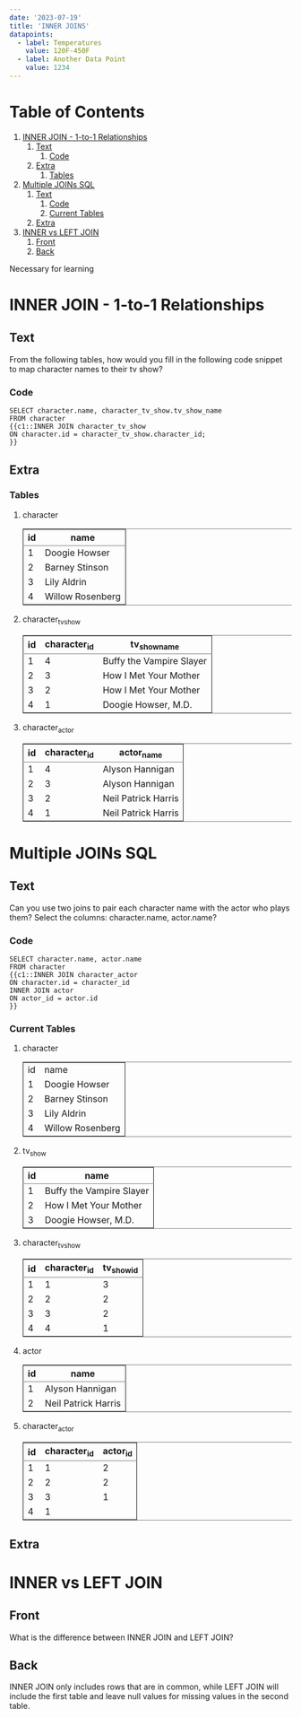 ```yaml
---
date: '2023-07-19'
title: 'INNER JOINS'
datapoints:
  - label: Temperatures
    value: 120F-450F
  - label: Another Data Point
    value: 1234
---
```


# Table of Contents

1.  [INNER JOIN - 1-to-1 Relationships](#org0f13dd4)
    1.  [Text](#org9397308)
        1.  [Code](#org2bfcef5)
    2.  [Extra](#org5903859)
        1.  [Tables](#orgf52a188)
2.  [Multiple JOINs SQL](#org49ccab0)
    1.  [Text](#orgd834302)
        1.  [Code](#orgefb2015)
        2.  [Current Tables](#orga6c0f40)
    2.  [Extra](#org17d94f6)
3.  [INNER vs LEFT JOIN](#orgf60b536)
    1.  [Front](#org1073696)
    2.  [Back](#orgc167485)

Necessary for learning

<a id="org0f13dd4"></a>

# INNER JOIN - 1-to-1 Relationships

<a id="org9397308"></a>

## Text

From the following tables, how would you fill in the following code snippet to map character names to their tv show?

<a id="org2bfcef5"></a>

### Code

    SELECT character.name, character_tv_show.tv_show_name
    FROM character
    {{c1::INNER JOIN character_tv_show
    ON character.id = character_tv_show.character_id;
    }}

<a id="org5903859"></a>

## Extra

<a id="orgf52a188"></a>

### Tables

1.  character

    <table border="2" cellspacing="0" cellpadding="6" rules="groups" frame="hsides">

    <colgroup>
    <col  class="org-right" />

    <col  class="org-left" />
    </colgroup>
    <thead>
    <tr>
    <th scope="col" class="org-right">id</th>
    <th scope="col" class="org-left">name</th>
    </tr>
    </thead>

    <tbody>
    <tr>
    <td class="org-right">1</td>
    <td class="org-left">Doogie Howser</td>
    </tr>

    <tr>
    <td class="org-right">2</td>
    <td class="org-left">Barney Stinson</td>
    </tr>

    <tr>
    <td class="org-right">3</td>
    <td class="org-left">Lily Aldrin</td>
    </tr>

    <tr>
    <td class="org-right">4</td>
    <td class="org-left">Willow Rosenberg</td>
    </tr>
    </tbody>
    </table>

2.  character<sub>tv</sub><sub>show</sub>

    <table border="2" cellspacing="0" cellpadding="6" rules="groups" frame="hsides">

    <colgroup>
    <col  class="org-right" />

    <col  class="org-right" />

    <col  class="org-left" />
    </colgroup>
    <thead>
    <tr>
    <th scope="col" class="org-right">id</th>
    <th scope="col" class="org-right">character<sub>id</sub></th>
    <th scope="col" class="org-left">tv<sub>show</sub><sub>name</sub></th>
    </tr>
    </thead>

    <tbody>
    <tr>
    <td class="org-right">1</td>
    <td class="org-right">4</td>
    <td class="org-left">Buffy the Vampire Slayer</td>
    </tr>

    <tr>
    <td class="org-right">2</td>
    <td class="org-right">3</td>
    <td class="org-left">How I Met Your Mother</td>
    </tr>

    <tr>
    <td class="org-right">3</td>
    <td class="org-right">2</td>
    <td class="org-left">How I Met Your Mother</td>
    </tr>

    <tr>
    <td class="org-right">4</td>
    <td class="org-right">1</td>
    <td class="org-left">Doogie Howser, M.D.</td>
    </tr>
    </tbody>
    </table>

3.  character<sub>actor</sub>

    <table border="2" cellspacing="0" cellpadding="6" rules="groups" frame="hsides">

    <colgroup>
    <col  class="org-right" />

    <col  class="org-right" />

    <col  class="org-left" />
    </colgroup>
    <thead>
    <tr>
    <th scope="col" class="org-right">id</th>
    <th scope="col" class="org-right">character<sub>id</sub></th>
    <th scope="col" class="org-left">actor<sub>name</sub></th>
    </tr>
    </thead>

    <tbody>
    <tr>
    <td class="org-right">1</td>
    <td class="org-right">4</td>
    <td class="org-left">Alyson Hannigan</td>
    </tr>

    <tr>
    <td class="org-right">2</td>
    <td class="org-right">3</td>
    <td class="org-left">Alyson Hannigan</td>
    </tr>

    <tr>
    <td class="org-right">3</td>
    <td class="org-right">2</td>
    <td class="org-left">Neil Patrick Harris</td>
    </tr>

    <tr>
    <td class="org-right">4</td>
    <td class="org-right">1</td>
    <td class="org-left">Neil Patrick Harris</td>
    </tr>
    </tbody>
    </table>

<a id="org49ccab0"></a>

# Multiple JOINs SQL

<a id="orgd834302"></a>

## Text

Can you use two joins to pair each character name with the actor who plays them? Select the columns: character.name, actor.name?

<a id="orgefb2015"></a>

### Code

    SELECT character.name, actor.name
    FROM character
    {{c1::INNER JOIN character_actor
    ON character.id = character_id
    INNER JOIN actor
    ON actor_id = actor.id
    }}

<a id="orga6c0f40"></a>

### Current Tables

1.  character

    <table border="2" cellspacing="0" cellpadding="6" rules="groups" frame="hsides">

    <colgroup>
    <col  class="org-right" />

    <col  class="org-left" />
    </colgroup>
    <tbody>
    <tr>
    <td class="org-right">id</td>
    <td class="org-left">name</td>
    </tr>

    <tr>
    <td class="org-right">1</td>
    <td class="org-left">Doogie Howser</td>
    </tr>

    <tr>
    <td class="org-right">2</td>
    <td class="org-left">Barney Stinson</td>
    </tr>

    <tr>
    <td class="org-right">3</td>
    <td class="org-left">Lily Aldrin</td>
    </tr>

    <tr>
    <td class="org-right">4</td>
    <td class="org-left">Willow Rosenberg</td>
    </tr>
    </tbody>
    </table>

2.  tv<sub>show</sub>

    <table border="2" cellspacing="0" cellpadding="6" rules="groups" frame="hsides">

    <colgroup>
    <col  class="org-right" />

    <col  class="org-left" />
    </colgroup>
    <thead>
    <tr>
    <th scope="col" class="org-right">id</th>
    <th scope="col" class="org-left">name</th>
    </tr>
    </thead>

    <tbody>
    <tr>
    <td class="org-right">1</td>
    <td class="org-left">Buffy the Vampire Slayer</td>
    </tr>

    <tr>
    <td class="org-right">2</td>
    <td class="org-left">How I Met Your Mother</td>
    </tr>

    <tr>
    <td class="org-right">3</td>
    <td class="org-left">Doogie Howser, M.D.</td>
    </tr>
    </tbody>
    </table>

3.  character<sub>tv</sub><sub>show</sub>

    <table border="2" cellspacing="0" cellpadding="6" rules="groups" frame="hsides">

    <colgroup>
    <col  class="org-right" />

    <col  class="org-right" />

    <col  class="org-right" />
    </colgroup>
    <thead>
    <tr>
    <th scope="col" class="org-right">id</th>
    <th scope="col" class="org-right">character<sub>id</sub></th>
    <th scope="col" class="org-right">tv<sub>show</sub><sub>id</sub></th>
    </tr>
    </thead>

    <tbody>
    <tr>
    <td class="org-right">1</td>
    <td class="org-right">1</td>
    <td class="org-right">3</td>
    </tr>

    <tr>
    <td class="org-right">2</td>
    <td class="org-right">2</td>
    <td class="org-right">2</td>
    </tr>

    <tr>
    <td class="org-right">3</td>
    <td class="org-right">3</td>
    <td class="org-right">2</td>
    </tr>

    <tr>
    <td class="org-right">4</td>
    <td class="org-right">4</td>
    <td class="org-right">1</td>
    </tr>
    </tbody>
    </table>

4.  actor

    <table border="2" cellspacing="0" cellpadding="6" rules="groups" frame="hsides">

    <colgroup>
    <col  class="org-right" />

    <col  class="org-left" />
    </colgroup>
    <thead>
    <tr>
    <th scope="col" class="org-right">id</th>
    <th scope="col" class="org-left">name</th>
    </tr>
    </thead>

    <tbody>
    <tr>
    <td class="org-right">1</td>
    <td class="org-left">Alyson Hannigan</td>
    </tr>

    <tr>
    <td class="org-right">2</td>
    <td class="org-left">Neil Patrick Harris</td>
    </tr>
    </tbody>
    </table>

5.  character<sub>actor</sub>

    <table border="2" cellspacing="0" cellpadding="6" rules="groups" frame="hsides">

    <colgroup>
    <col  class="org-right" />

    <col  class="org-right" />

    <col  class="org-right" />
    </colgroup>
    <thead>
    <tr>
    <th scope="col" class="org-right">id</th>
    <th scope="col" class="org-right">character<sub>id</sub></th>
    <th scope="col" class="org-right">actor<sub>id</sub></th>
    </tr>
    </thead>

    <tbody>
    <tr>
    <td class="org-right">1</td>
    <td class="org-right">1</td>
    <td class="org-right">2</td>
    </tr>

    <tr>
    <td class="org-right">2</td>
    <td class="org-right">2</td>
    <td class="org-right">2</td>
    </tr>

    <tr>
    <td class="org-right">3</td>
    <td class="org-right">3</td>
    <td class="org-right">1</td>
    </tr>

    <tr>
    <td class="org-right">4</td>
    <td class="org-right">1</td>
    <td class="org-right">&#xa0;</td>
    </tr>
    </tbody>
    </table>

<a id="org17d94f6"></a>

## Extra

<a id="orgf60b536"></a>

# INNER vs LEFT JOIN

<a id="org1073696"></a>

## Front

What is the difference between INNER JOIN and LEFT JOIN?

<a id="orgc167485"></a>

## Back

INNER JOIN only includes rows that are in common, while LEFT JOIN will include the first table and leave null values for missing values in the second table.
